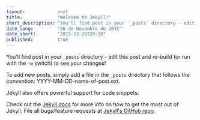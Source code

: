 ```yaml
---
layout:            post
title:             "Welcome to Jekyll!"
short_description: "You'll find post in your `_posts` directory - edit this post and re-build (or run with the `-w` switch) to see your changes!"
date_long:         "26 de Novembro de 2015"
date_short:        "2015-12-26T20:18"
published:         true
---
```

You'll find post in your `_posts` directory - edit this post and re-build (or run with the `-w` switch) to see your changes!

To add new posts, simply add a file in the `_posts` directory that follows the convention: YYYY-MM-DD-name-of-post.ext.

Jekyll also offers powerful support for code snippets:

Check out the [Jekyll docs][jekyll] for more info on how to get the most out of Jekyll. File all bugs/feature requests at [Jekyll's GitHub repo][jekyll-gh].

[jekyll-gh]: https://github.com/mojombo/jekyll
[jekyll]:    http://jekyllrb.com